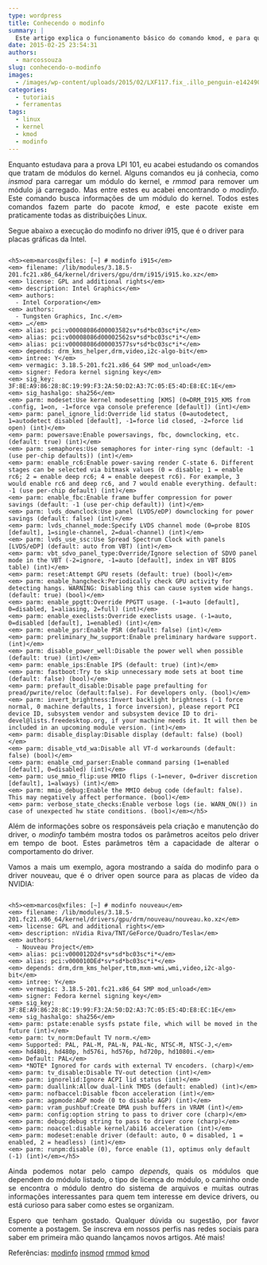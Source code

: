 ```yaml
---
type: wordpress
title: Conhecendo o modinfo
summary: |
  Este artigo explica o funcionamento básico do comando kmod, e para que qual finalidade existe o comando. Ainda neste artigo, é mostrado exemplos de execução do comando e quais informações este pode extrair dos módulos do kernel.
date: 2015-02-25 23:54:31
authors:
  - marcossouza
slug: conhecendo-o-modinfo
images:
  - /images/wp-content/uploads/2015/02/LXF117.fix_.illo_penguin-e1424908179658.jpg
categories:
  - tutoriais
  - ferramentas
tags:
  - linux
  - kernel
  - kmod
  - modinfo
---
```


<p style="text-align: justify;">Enquanto estudava para a prova LPI 101, eu acabei estudando os comandos que tratam de módulos do kernel. Alguns comandos eu já conhecia, como <em>insmod</em> para carregar um módulo do kernel, e <em>rmmod</em> para remover um módulo já carregado. Mas entre estes eu acabei encontrando o <em>modinfo</em>. Este comando busca informações de um módulo do kernel. Todos estes comandos fazem parte do pacote <em>kmod</em>, e este pacote existe em praticamente todas as distribuições Linux.</p>
Segue abaixo a execução do modinfo no driver i915, que é o driver para placas gráficas da Intel.

<pre><code class="bash">
&lt;h5&gt;&lt;em&gt;marcos@xfiles: [~] # modinfo i915&lt;/em&gt;
&lt;em&gt; filename: /lib/modules/3.18.5-201.fc21.x86_64/kernel/drivers/gpu/drm/i915/i915.ko.xz&lt;/em&gt;
&lt;em&gt; license: GPL and additional rights&lt;/em&gt;
&lt;em&gt; description: Intel Graphics&lt;/em&gt;
&lt;em&gt; authors:
  - Intel Corporation&lt;/em&gt;
&lt;em&gt; authors:
  - Tungsten Graphics, Inc.&lt;/em&gt;
&lt;em&gt; …&lt;/em&gt;
&lt;em&gt; alias: pci:v00008086d00003582sv*sd*bc03sc*i*&lt;/em&gt;
&lt;em&gt; alias: pci:v00008086d00002562sv*sd*bc03sc*i*&lt;/em&gt;
&lt;em&gt; alias: pci:v00008086d00003577sv*sd*bc03sc*i*&lt;/em&gt;
&lt;em&gt; depends: drm_kms_helper,drm,video,i2c-algo-bit&lt;/em&gt;
&lt;em&gt; intree: Y&lt;/em&gt;
&lt;em&gt; vermagic: 3.18.5-201.fc21.x86_64 SMP mod_unload&lt;/em&gt;
&lt;em&gt; signer: Fedora kernel signing key&lt;/em&gt;
&lt;em&gt; sig_key: 3F:8E:A9:86:28:8C:19:99:F3:2A:50:D2:A3:7C:05:E5:4D:E8:EC:1E&lt;/em&gt;
&lt;em&gt; sig_hashalgo: sha256&lt;/em&gt;
&lt;em&gt; parm: modeset:Use kernel modesetting [KMS] (0=DRM_I915_KMS from .config, 1=on, -1=force vga console preference [default]) (int)&lt;/em&gt;
&lt;em&gt; parm: panel_ignore_lid:Override lid status (0=autodetect, 1=autodetect disabled [default], -1=force lid closed, -2=force lid open) (int)&lt;/em&gt;
&lt;em&gt; parm: powersave:Enable powersavings, fbc, downclocking, etc. (default: true) (int)&lt;/em&gt;
&lt;em&gt; parm: semaphores:Use semaphores for inter-ring sync (default: -1 (use per-chip defaults)) (int)&lt;/em&gt;
&lt;em&gt; parm: enable_rc6:Enable power-saving render C-state 6. Different stages can be selected via bitmask values (0 = disable; 1 = enable rc6; 2 = enable deep rc6; 4 = enable deepest rc6). For example, 3 would enable rc6 and deep rc6, and 7 would enable everything. default: -1 (use per-chip default) (int)&lt;/em&gt;
&lt;em&gt; parm: enable_fbc:Enable frame buffer compression for power savings (default: -1 (use per-chip default)) (int)&lt;/em&gt;
&lt;em&gt; parm: lvds_downclock:Use panel (LVDS/eDP) downclocking for power savings (default: false) (int)&lt;/em&gt;
&lt;em&gt; parm: lvds_channel_mode:Specify LVDS channel mode (0=probe BIOS [default], 1=single-channel, 2=dual-channel) (int)&lt;/em&gt;
&lt;em&gt; parm: lvds_use_ssc:Use Spread Spectrum Clock with panels [LVDS/eDP] (default: auto from VBT) (int)&lt;/em&gt;
&lt;em&gt; parm: vbt_sdvo_panel_type:Override/Ignore selection of SDVO panel mode in the VBT (-2=ignore, -1=auto [default], index in VBT BIOS table) (int)&lt;/em&gt;
&lt;em&gt; parm: reset:Attempt GPU resets (default: true) (bool)&lt;/em&gt;
&lt;em&gt; parm: enable_hangcheck:Periodically check GPU activity for detecting hangs. WARNING: Disabling this can cause system wide hangs. (default: true) (bool)&lt;/em&gt;
&lt;em&gt; parm: enable_ppgtt:Override PPGTT usage. (-1=auto [default], 0=disabled, 1=aliasing, 2=full) (int)&lt;/em&gt;
&lt;em&gt; parm: enable_execlists:Override execlists usage. (-1=auto, 0=disabled [default], 1=enabled) (int)&lt;/em&gt;
&lt;em&gt; parm: enable_psr:Enable PSR (default: false) (int)&lt;/em&gt;
&lt;em&gt; parm: preliminary_hw_support:Enable preliminary hardware support. (int)&lt;/em&gt;
&lt;em&gt; parm: disable_power_well:Disable the power well when possible (default: true) (int)&lt;/em&gt;
&lt;em&gt; parm: enable_ips:Enable IPS (default: true) (int)&lt;/em&gt;
&lt;em&gt; parm: fastboot:Try to skip unnecessary mode sets at boot time (default: false) (bool)&lt;/em&gt;
&lt;em&gt; parm: prefault_disable:Disable page prefaulting for pread/pwrite/reloc (default:false). For developers only. (bool)&lt;/em&gt;
&lt;em&gt; parm: invert_brightness:Invert backlight brightness (-1 force normal, 0 machine defaults, 1 force inversion), please report PCI device ID, subsystem vendor and subsystem device ID to dri-devel@lists.freedesktop.org, if your machine needs it. It will then be included in an upcoming module version. (int)&lt;/em&gt;
&lt;em&gt; parm: disable_display:Disable display (default: false) (bool)&lt;/em&gt;
&lt;em&gt; parm: disable_vtd_wa:Disable all VT-d workarounds (default: false) (bool)&lt;/em&gt;
&lt;em&gt; parm: enable_cmd_parser:Enable command parsing (1=enabled [default], 0=disabled) (int)&lt;/em&gt;
&lt;em&gt; parm: use_mmio_flip:use MMIO flips (-1=never, 0=driver discretion [default], 1=always) (int)&lt;/em&gt;
&lt;em&gt; parm: mmio_debug:Enable the MMIO debug code (default: false). This may negatively affect performance. (bool)&lt;/em&gt;
&lt;em&gt; parm: verbose_state_checks:Enable verbose logs (ie. WARN_ON()) in case of unexpected hw state conditions. (bool)&lt;/em&gt;&lt;/h5&gt;
</code></pre>

<p style="text-align: justify;">Além de informações sobre os responsáveis pela criação e manutenção do driver, o <em>modinfo</em> também mostra todos os parâmetros aceitos pelo driver em tempo de boot. Estes parâmetros têm a capacidade de alterar o comportamento do driver.</p>
<p style="text-align: justify;">Vamos a mais um exemplo, agora mostrando a saída do modinfo para o driver nouveau, que é o driver open source para as placas de vídeo da NVIDIA:</p>


<pre><code class="bash">
&lt;h5&gt;&lt;em&gt;marcos@xfiles: [~] # modinfo nouveau&lt;/em&gt;
&lt;em&gt; filename: /lib/modules/3.18.5-201.fc21.x86_64/kernel/drivers/gpu/drm/nouveau/nouveau.ko.xz&lt;/em&gt;
&lt;em&gt; license: GPL and additional rights&lt;/em&gt;
&lt;em&gt; description: nVidia Riva/TNT/GeForce/Quadro/Tesla&lt;/em&gt;
&lt;em&gt; authors:
  - Nouveau Project&lt;/em&gt;
&lt;em&gt; alias: pci:v000012D2d*sv*sd*bc03sc*i*&lt;/em&gt;
&lt;em&gt; alias: pci:v000010DEd*sv*sd*bc03sc*i*&lt;/em&gt;
&lt;em&gt; depends: drm,drm_kms_helper,ttm,mxm-wmi,wmi,video,i2c-algo-bit&lt;/em&gt;
&lt;em&gt; intree: Y&lt;/em&gt;
&lt;em&gt; vermagic: 3.18.5-201.fc21.x86_64 SMP mod_unload&lt;/em&gt;
&lt;em&gt; signer: Fedora kernel signing key&lt;/em&gt;
&lt;em&gt; sig_key: 3F:8E:A9:86:28:8C:19:99:F3:2A:50:D2:A3:7C:05:E5:4D:E8:EC:1E&lt;/em&gt;
&lt;em&gt; sig_hashalgo: sha256&lt;/em&gt;
&lt;em&gt; parm: pstate:enable sysfs pstate file, which will be moved in the future (int)&lt;/em&gt;
&lt;em&gt; parm: tv_norm:Default TV norm.&lt;/em&gt;
&lt;em&gt; Supported: PAL, PAL-M, PAL-N, PAL-Nc, NTSC-M, NTSC-J,&lt;/em&gt;
&lt;em&gt; hd480i, hd480p, hd576i, hd576p, hd720p, hd1080i.&lt;/em&gt;
&lt;em&gt; Default: PAL&lt;/em&gt;
&lt;em&gt; *NOTE* Ignored for cards with external TV encoders. (charp)&lt;/em&gt;
&lt;em&gt; parm: tv_disable:Disable TV-out detection (int)&lt;/em&gt;
&lt;em&gt; parm: ignorelid:Ignore ACPI lid status (int)&lt;/em&gt;
&lt;em&gt; parm: duallink:Allow dual-link TMDS (default: enabled) (int)&lt;/em&gt;
&lt;em&gt; parm: nofbaccel:Disable fbcon acceleration (int)&lt;/em&gt;
&lt;em&gt; parm: agpmode:AGP mode (0 to disable AGP) (int)&lt;/em&gt;
&lt;em&gt; parm: vram_pushbuf:Create DMA push buffers in VRAM (int)&lt;/em&gt;
&lt;em&gt; parm: config:option string to pass to driver core (charp)&lt;/em&gt;
&lt;em&gt; parm: debug:debug string to pass to driver core (charp)&lt;/em&gt;
&lt;em&gt; parm: noaccel:disable kernel/abi16 acceleration (int)&lt;/em&gt;
&lt;em&gt; parm: modeset:enable driver (default: auto, 0 = disabled, 1 = enabled, 2 = headless) (int)&lt;/em&gt;
&lt;em&gt; parm: runpm:disable (0), force enable (1), optimus only default (-1) (int)&lt;/em&gt;&lt;/h5&gt;
</code></pre>

<p style="text-align: justify;">Ainda podemos notar pelo campo <em>depends</em>, quais os módulos que dependem do módulo listado, o tipo de licença do módulo, o caminho onde se encontra o módulo dentro do sistema de arquivos e muitas outras informações interessantes para quem tem interesse em device drivers, ou está curioso para saber como estes se organizam.</p>
<p style="text-align: justify;">Espero que tenham gostado. Qualquer dúvida ou sugestão, por favor comente a postagem. Se inscreva em nossos perfis nas redes sociais para saber em primeira mão quando lançamos novos artigos. Até mais!</p>
Referências:
<a title="http://linux.die.net/man/8/modinfo" href="http://linux.die.net/man/8/modinfo" target="_blank">modinfo</a>
<a title="http://linux.die.net/man/8/insmod" href="http://linux.die.net/man/8/insmod" target="_blank">insmod</a>
<a title="http://linux.die.net/man/8/rmmod" href="http://linux.die.net/man/8/rmmod" target="_blank">rmmod</a>
<a title="http://man7.org/linux/man-pages/man8/kmod.8.html" href="http://man7.org/linux/man-pages/man8/kmod.8.html" target="_blank">kmod</a>
